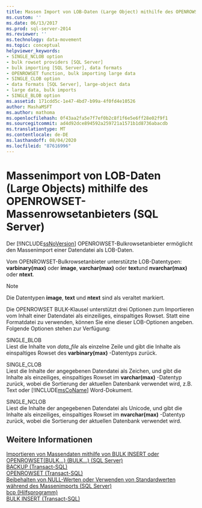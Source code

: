 ```yaml
---
title: Massen Import von LOB-Daten (Large Object) mithilfe des OPENROWSET-Massenrowsetanbieters (SQL Server) | Microsoft-Dokumentation
ms.custom: ''
ms.date: 06/13/2017
ms.prod: sql-server-2014
ms.reviewer: ''
ms.technology: data-movement
ms.topic: conceptual
helpviewer_keywords:
- SINGLE_NCLOB option
- bulk rowset providers [SQL Server]
- bulk importing [SQL Server], data formats
- OPENROWSET function, bulk importing large data
- SINGLE_CLOB option
- data formats [SQL Server], large-object data
- large data, bulk imports
- SINGLE_BLOB option
ms.assetid: 171cdd5c-1e47-4bd7-b99a-4f0fd4e10526
author: MashaMSFT
ms.author: mathoma
ms.openlocfilehash: 0f43aa2fa5e7f7ef0b2c8f1f6e5e6ff28e02f9f1
ms.sourcegitcommit: ad4d92dce894592a259721a1571b1d8736abacdb
ms.translationtype: MT
ms.contentlocale: de-DE
ms.lasthandoff: 08/04/2020
ms.locfileid: "87616996"
---
```

# <a name="bulk-import-large-object-data-by-using-the-openrowset-bulk-rowset-provider-sql-server"></a>Massenimport von LOB-Daten (Large Objects) mithilfe des OPENROWSET-Massenrowsetanbieters (SQL Server)
  Der [!INCLUDE[ssNoVersion](../../includes/ssnoversion-md.md)] OPENROWSET-Bulkrowsetanbieter ermöglicht den Massenimport einer Datendatei als LOB-Daten.  
  
 Vom OPENROWSET-Bulkrowsetanbieter unterstützte LOB-Datentypen: **varbinary(max)** oder **image**, **varchar(max)** oder **text**und **nvarchar(max)** oder **ntext**.  
  
> [!NOTE]  
>  Die Datentypen **image**, **text** und **ntext** sind als veraltet markiert.  
  
 Die OPENROWSET BULK-Klausel unterstützt drei Optionen zum Importieren vom Inhalt einer Datendatei als einzeiliges, einspaltiges Rowset. Statt eine Formatdatei zu verwenden, können Sie eine dieser LOB-Optionen angeben. Folgende Optionen stehen zur Verfügung:  
  
 SINGLE_BLOB  
 Liest die Inhalte von *data_file* als einzelne Zeile und gibt die Inhalte als einspaltiges Rowset des **varbinary(max)** -Datentyps zurück.  
  
 SINGLE_CLOB  
 Liest die Inhalte der angegebenen Datendatei als Zeichen, und gibt die Inhalte als einzeiliges, einspaltiges Rowset im **varchar(max)** -Datentyp zurück, wobei die Sortierung der aktuellen Datenbank verwendet wird, z.B. Text oder [!INCLUDE[msCoName](../../includes/msconame-md.md)] Word-Dokument.  
  
 SINGLE_NCLOB  
 Liest die Inhalte der angegebenen Datendatei als Unicode, und gibt die Inhalte als einzeiliges, einspaltiges Rowset im **nvarchar(max)** -Datentyp zurück, wobei die Sortierung der aktuellen Datenbank verwendet wird.  
  
## <a name="see-also"></a>Weitere Informationen  
 [Importieren von Massendaten mithilfe von BULK INSERT oder OPENROWSET(BULK...) &#40;BULK...&#41; &#40;SQL Server&#41;](import-bulk-data-by-using-bulk-insert-or-openrowset-bulk-sql-server.md)   
 [BACKUP &#40;Transact-SQL&#41;](/sql/t-sql/statements/backup-transact-sql)   
 [OPENROWSET &#40;Transact-SQL&#41;](/sql/t-sql/functions/openrowset-transact-sql)   
 [Beibehalten von NULL-Werten oder Verwenden von Standardwerten während des Massenimports &#40;SQL Server&#41;](keep-nulls-or-use-default-values-during-bulk-import-sql-server.md)   
 [bcp (Hilfsprogramm)](../../tools/bcp-utility.md)   
 [BULK INSERT &#40;Transact-SQL&#41;](/sql/t-sql/statements/bulk-insert-transact-sql)  
  
  
